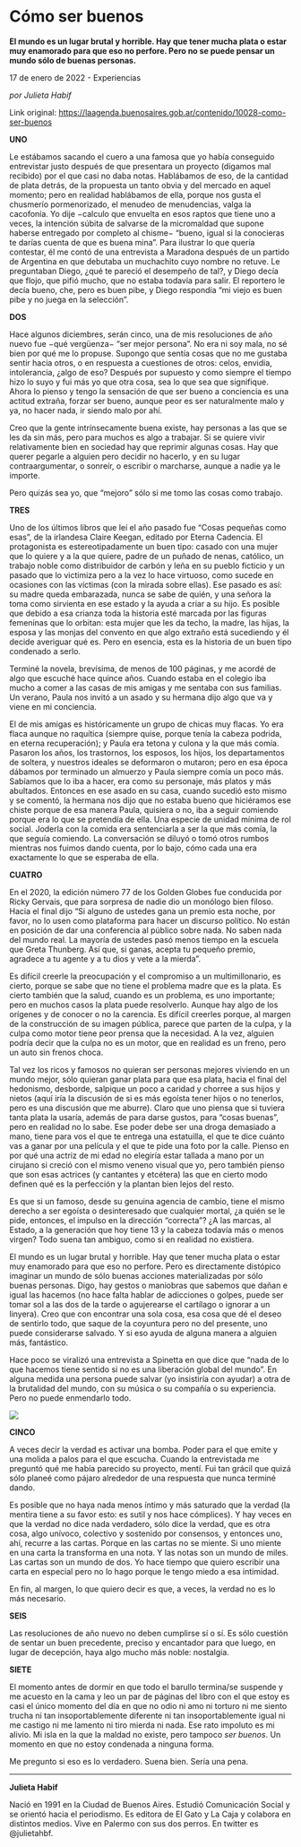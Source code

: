 # Cómo ser buenos

**El mundo es un lugar brutal y horrible. Hay que tener mucha plata o estar muy enamorado para que eso no perfore. Pero no se puede pensar un mundo sólo de buenas personas.**

17 de enero de 2022 - Experiencias

_por Julieta Habif_

Link original: https://laagenda.buenosaires.gob.ar/contenido/10028-como-ser-buenos



**UNO**




Le estábamos sacando el cuero a una famosa que yo había conseguido entrevistar justo después de que presentara un proyecto (digamos mal recibido) por el que casi no daba notas. Hablábamos de eso, de la cantidad de plata detrás, de la propuesta un tanto obvia y del mercado en aquel momento; pero en realidad hablábamos de ella, porque nos gusta el chusmerío pormenorizado, el menudeo de menudencias, valga la cacofonía. Yo dije −calculo que envuelta en esos raptos que tiene uno a veces, la intención súbita de salvarse de la micromaldad que supone haberse entregado por completo al chisme− “bueno, igual si la conocieras te darías cuenta de que es buena mina”. Para ilustrar lo que quería contestar, él me contó de una entrevista a Maradona después de un partido de Argentina en que debutaba un muchachito cuyo nombre no retuve. Le preguntaban Diego, ¿qué te pareció el desempeño de tal?, y Diego decía que flojo, que pifió mucho, que no estaba todavía para salir. El reportero le decía bueno, che, pero es buen pibe, y Diego respondía “mi viejo es buen pibe y no juega en la selección”.




**DOS**




Hace algunos diciembres, serán cinco, una de mis resoluciones de año nuevo fue −qué vergüenza− “ser mejor persona”. No era ni soy mala, no sé bien por qué me lo propuse. Supongo que sentía cosas que no me gustaba sentir hacia otros, o en respuesta a cuestiones de otros: celos, envidia, intolerancia, ¿algo de eso? Después por supuesto y como siempre el tiempo hizo lo suyo y fui más yo que otra cosa, sea lo que sea que signifique. Ahora lo pienso y tengo la sensación de que ser bueno a conciencia es una actitud extraña, forzar ser bueno, aunque peor es ser naturalmente malo y ya, no hacer nada, ir siendo malo por ahí.




Creo que la gente intrínsecamente buena existe, hay personas a las que se les da sin más, pero para muchos es algo a trabajar. Si se quiere vivir relativamente bien en sociedad hay que reprimir algunas cosas. Hay que querer pegarle a alguien pero decidir no hacerlo, y en su lugar contraargumentar, o sonreír, o escribir o marcharse, aunque a nadie ya le importe.




Pero quizás sea yo, que “mejoro” sólo si me tomo las cosas como trabajo.




**TRES**




Uno de los últimos libros que leí el año pasado fue “Cosas pequeñas como esas”, de la irlandesa Claire Keegan, editado por Eterna Cadencia. El protagonista es estereotipadamente un buen tipo: casado con una mujer que lo quiere y a la que quiere, padre de un puñado de nenas, católico, un trabajo noble como distribuidor de carbón y leña en su pueblo ficticio y un pasado que lo victimiza pero a la vez lo hace virtuoso, como sucede en ocasiones con las víctimas (con la mirada sobre ellas). Ese pasado es así: su madre queda embarazada, nunca se sabe de quién, y una señora la toma como sirvienta en ese estado y la ayuda a criar a su hijo. Es posible que debido a esa crianza toda la historia esté marcada por las figuras femeninas que lo orbitan: esta mujer que les da techo, la madre, las hijas, la esposa y las monjas del convento en que algo extraño está sucediendo y él decide averiguar qué es. Pero en esencia, esta es la historia de un buen tipo condenado a serlo.




Terminé la novela, brevísima, de menos de 100 páginas, y me acordé de algo que escuché hace quince años. Cuando estaba en el colegio iba mucho a comer a las casas de mis amigas y me sentaba con sus familias. Un verano, Paula nos invitó a un asado y su hermana dijo algo que va y viene en mi conciencia.




El de mis amigas es históricamente un grupo de chicas muy flacas. Yo era flaca aunque no raquítica (siempre quise, porque tenía la cabeza podrida, en eterna recuperación); y Paula era tetona y culona y la que más comía. Pasaron los años, los trastornos, los esposos, los hijos, los departamentos de soltera, y nuestros ideales se deformaron o mutaron; pero en esa época dábamos por terminado un almuerzo y Paula siempre comía un poco más. Sabíamos que lo iba a hacer, era como su personaje, más platos y más abultados. Entonces en ese asado en su casa, cuando sucedió esto mismo y se comentó, la hermana nos dijo que no estaba bueno que hiciéramos ese chiste porque de esa manera Paula, quisiera o no, iba a seguir comiendo porque era lo que se pretendía de ella. Una especie de unidad mínima de rol social. Joderla con la comida era sentenciarla a ser la que más comía, la que seguía comiendo. La conversación se diluyó o tomó otros rumbos mientras nos fuimos dando cuenta, por lo bajo, cómo cada una era exactamente lo que se esperaba de ella.




**CUATRO**




En el 2020, la edición número 77 de los Golden Globes fue conducida por Ricky Gervais, que para sorpresa de nadie dio un monólogo bien filoso. Hacia el final dijo “Si alguno de ustedes gana un premio esta noche, por favor, no lo usen como plataforma para hacer un discurso político. No están en posición de dar una conferencia al público sobre nada. No saben nada del mundo real. La mayoría de ustedes pasó menos tiempo en la escuela que Greta Thunberg. Así que, si ganas, acepta tu pequeño premio, agradece a tu agente y a tu dios y vete a la mierda”.




Es difícil creerle la preocupación y el compromiso a un multimillonario, es cierto, porque se sabe que no tiene el problema madre que es la plata. Es cierto también que la salud, cuando es un problema, es uno importante; pero en muchos casos la plata puede resolverlo. Aunque hay algo de los orígenes y de conocer o no la carencia. Es difícil creerles porque, al margen de la construcción de su imagen pública, parece que parten de la culpa, y la culpa como motor tiene peor prensa que la necesidad. A la vez, alguien podría decir que la culpa no es un motor, que en realidad es un freno, pero un auto sin frenos choca.




Tal vez los ricos y famosos no quieran ser personas mejores viviendo en un mundo mejor, sólo quieran ganar plata para que esa plata, hacia el final del hedonismo, desborde, salpique un poco a caridad y chorree a sus hijos y nietos (aquí iría la discusión de si es más egoísta tener hijos o no tenerlos, pero es una discusión que me aburre). Claro que uno piensa que si tuviera tanta plata la usaría, además de para darse gustos, para “cosas buenas”, pero en realidad no lo sabe. Ese poder debe ser una droga demasiado a mano, tiene para vos el que te entrega una estatuilla, el que te dice cuánto vas a ganar por una película y el que te pide una foto por la calle. Pienso en por qué una actriz de mi edad no elegiría estar tallada a mano por un cirujano si creció con el mismo veneno visual que yo, pero también pienso que son esas actrices (y cantantes y etcétera) las que en cierto modo definen qué es la perfección y la plantan bien lejos del resto.




Es que si un famoso, desde su genuina agencia de cambio, tiene el mismo derecho a ser egoísta o desinteresado que cualquier mortal, ¿a quién se le pide, entonces, el impulso en la dirección “correcta”? ¿A las marcas, al Estado, a la generación que hoy tiene 13 y la cabeza todavía más o menos virgen? Todo suena tan ambiguo, como si en realidad no existiera.




El mundo es un lugar brutal y horrible. Hay que tener mucha plata o estar muy enamorado para que eso no perfore. Pero es directamente distópico imaginar un mundo de sólo buenas acciones materializadas por sólo buenas personas. Digo, hay gestos o maniobras que sabemos que dañan e igual las hacemos (no hace falta hablar de adicciones o golpes, puede ser tomar sol a las dos de la tarde o agujerearse el cartílago o ignorar a un linyera). Creo que con encontrar una sola cosa, esa cosa que dé el deseo de sentirlo todo, que saque de la coyuntura pero no del presente, uno puede considerarse salvado. Y si eso ayuda de alguna manera a alguien más, fantástico.




Hace poco se viralizó una entrevista a Spinetta en que dice que “nada de lo que hacemos tiene sentido si no es una liberación global del mundo”. En alguna medida una persona puede salvar (yo insistiría con ayudar) a otra de la brutalidad del mundo, con su música o su compañía o su experiencia. Pero no puede enmendarlo todo.




[![](https://img.youtube.com/vi/1bkB1LVMiKw/0.jpg)](https://www.youtube.com/watch?v=1bkB1LVMiKw)




**CINCO**




A veces decir la verdad es activar una bomba. Poder para el que emite y una molida a palos para el que escucha. Cuando la entrevistada me preguntó qué me había parecido su proyecto, mentí. Fui tan grácil que quizá sólo planeé como pájaro alrededor de una respuesta que nunca terminé dando.




Es posible que no haya nada menos íntimo y más saturado que la verdad (la mentira tiene a su favor esto: es sutil y nos hace cómplices). Y hay veces en que la verdad no dice nada verdadero, sólo dice la verdad, que es otra cosa, algo unívoco, colectivo y sostenido por consensos, y entonces uno, ahí, recurre a las cartas. Porque en las cartas no se miente. Si uno miente en una carta la transforma en una nota. Y las notas son un mundo de miles. Las cartas son un mundo de dos. Yo hace tiempo que quiero escribir una carta en especial pero no lo hago porque le tengo miedo a esa intimidad.




En fin, al margen, lo que quiero decir es que, a veces, la verdad no es lo más necesario.




**SEIS**




Las resoluciones de año nuevo no deben cumplirse sí o sí. Es sólo cuestión de sentar un buen precedente, preciso y encantador para que luego, en lugar de decepción, haya algo mucho más noble: nostalgia.




**SIETE**




El momento antes de dormir en que todo el barullo termina/se suspende y me acuesto en la cama y leo un par de páginas del libro con el que estoy es casi el único momento del día en que no odio ni amo ni torturo ni me siento trucha ni tan insoportablemente diferente ni tan insoportablemente igual ni me castigo ni me lamento ni tiro mierda ni nada. Ese rato impoluto es mi alivio. Mi isla en la que la maldad no existe, pero tampoco *ser buenos*. Un momento en que no estoy condenada a ninguna forma.




Me pregunto si eso es lo verdadero. Suena bien. Sería una pena.




---




**Julieta Habif**




Nació en 1991 en la Ciudad de Buenos Aires. Estudió Comunicación Social y se orientó hacia el periodismo. Es editora de El Gato y La Caja y colabora en distintos medios. Vive en Palermo con sus dos perros. En twitter es @julietahbf.



